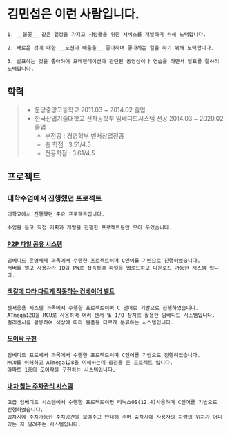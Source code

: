 # 김민섭은 이런 사람입니다. #

	1. __불꽃__ 같은 열정을 가지고 사람들을 위한 서비스를 개발하기 위해 노력합니다.
  
	2. 새로운 것에 대한 __도전과 배움을__ 좋아하며 좋아하는 일을 하기 위해 노력합니다.
  
	3. 발표하는 것을 좋아하여 프레젠테이션과 관련된 동영상이나 연습을 하면서 발표를 잘하려 노력합니다.



## 학력
> - 분당중앙고등학교 2011.03 ~ 2014.02 졸업
> - 한국산업기술대학교 전자공학부 임베디드시스템 전공 2014.03 ~ 2020.02 졸업
>   - 부전공 : 경영학부 벤처창업전공
>   - 총 학점 : 3.51/4.5
>   - 전공학점 : 3.61/4.5

## 프로젝트

### 대학수업에서 진행했던 프로젝트

	대학교에서 진행했던 주요 프로젝트입니다.

 	수업을 듣고 직접 기획과 개발을 진행한 프로젝트들만 모아 두었습니다.

#### [P2P 파일 공유 시스템](https://github.com/miseop25/Project_in_university/tree/master/Project_in_Class/2018_Fall_Operating_system)

	임베디드 운영체제 과목에서 수행한 프로젝트이며 C언어를 기반으로 진행하였습니다. 
	서버를 열고 사용자가 ID와 PW로 접속하여 파일을 업로드하고 다운로드 가능한 시스템 입니다.

#### [색갈에 따라 다르게 작동하는 컨베이어 벨트](https://github.com/miseop25/Project_in_university/tree/master/Project_in_Class/2018_Fall_Sensor_Appication_System)

	센서응용 시스템 과목에서 수행한 프로젝트이며 C 언어르 기반으로 진행하였습니다.
	ATmega128을 MCU로 사용하며 여러 센서 및 I/O 장치르 활용한 임베디드 시스템입니다.
	컬러센서를 활용하여 색상에 따라 물품을 다르게 분류하는 시스템입니다.
  
  
#### [도어락 구현](https://github.com/miseop25/Project_in_university/tree/master/Project_in_Class/2018_Spring_Embedded_Processor)

	임베디드 프로세서 과목에서 수행한 프로젝트이며 C언어를 기반으로 진행하였습니다.
	MCU를 이해하고 ATmega128을 이해하는데 중점을 둔 프로젝트 입니다.
	아파트 1층의 도어락을 구현하는 시스템입니다.
  
#### [내차 찾는 주차관리 시스템](https://github.com/miseop25/Project_in_university/tree/master/Project_in_Class/2019_Spring_Advanced_Embedded_System)

	고급 임베디드 시스템에서 수행한 프로젝트이면 리눅스OS(12.4)사용하며 C언어를 기반으로 진행하였습니다.
	입차시에 주차가능한 주차공간을 보여주고 안내해 주며 출차시에 사용자의 차량의 위치가 어디있는 지 알려주는 시스템입니다.


